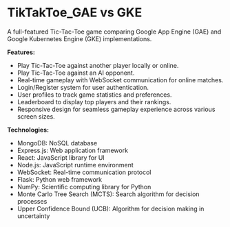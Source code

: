 # TikTakToe_GAE vs GKE

A full-featured Tic-Tac-Toe game comparing Google App Engine (GAE) and Google Kubernetes Engine (GKE) implementations.

**Features:**
- Play Tic-Tac-Toe against another player locally or online.
- Play Tic-Tac-Toe against an AI opponent.
- Real-time gameplay with WebSocket communication for online matches.
- Login/Register system for user authentication.
- User profiles to track game statistics and preferences.
- Leaderboard to display top players and their rankings.
- Responsive design for seamless gameplay experience across various screen sizes.

**Technologies:**
- MongoDB: NoSQL database
- Express.js: Web application framework
- React: JavaScript library for UI
- Node.js: JavaScript runtime environment
- WebSocket: Real-time communication protocol
- Flask: Python web framework
- NumPy: Scientific computing library for Python
- Monte Carlo Tree Search (MCTS): Search algorithm for decision processes
- Upper Confidence Bound (UCB): Algorithm for decision making in uncertainty

